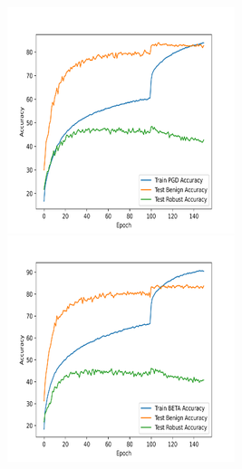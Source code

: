 <!-- ![alt text](https://github.com/hyukahn16/adv_bilevel_optim/blob/master/saved_models/pgd_merge/pgd_accuracy.png) -->
<div class="row">
  <div class="column">
    <img src="https://github.com/hyukahn16/adv_bilevel_optim/blob/master/saved_models/pgd_merge/pgd_accuracy.png" width="400" height="400"/>
  </div>
  <div class="column">
    <img src="https://github.com/hyukahn16/adv_bilevel_optim/blob/master/saved_models/bilevel_merge/bilevel_accuracy.png" width="400" height="400"/>
  </div>
</div>

